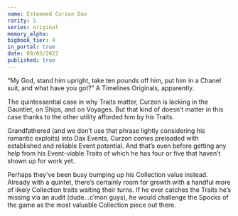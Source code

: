 ```yaml
---
name: Esteemed Curzon Dax
rarity: 5
series: original
memory_alpha:
bigbook_tier: 4
in_portal: true
date: 09/03/2022
published: true
---
```


“My God, stand him upright, take ten pounds off him, put him in a Chanel suit, and what have you got?” A Timelines Originals, apparently.

The quintessential case in why Traits matter, Curzon is lacking in the Gauntlet, on Ships, and on Voyages. But that kind of doesn’t matter in this case thanks to the other utility afforded him by his Traits.

Grandfathered (and we don’t use that phrase lightly considering his romantic exploits) into Dax Events, Curzon comes preloaded with established and reliable Event potential. And that’s even before getting any help from his Event-viable Traits of which he has four or five that haven’t shown up for work yet.

Perhaps they’ve been busy bumping up his Collection value instead. Already with a quintet, there’s certainly room for growth with a handful more of likely Collection traits waiting their turns. If he ever catches the Traits he’s missing via an audit (dude…c’mon guys), he would challenge the Spocks of the game as the most valuable Collection piece out there.

